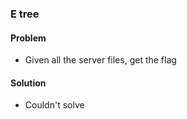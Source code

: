 ### E tree

#### Problem

- Given all the server files, get the flag

#### Solution

- Couldn't solve
